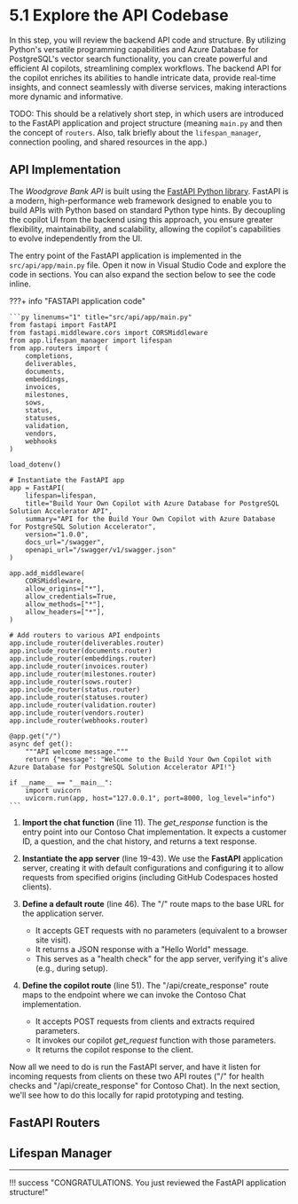# 5.1 Explore the API Codebase

In this step, you will review the backend API code and structure. By utilizing Python's versatile programming capabilities and Azure Database for PostgreSQL's vector search functionality, you can create powerful and efficient AI copilots, streamlining complex workflows. The backend API for the copilot enriches its abilities to handle intricate data, provide real-time insights, and connect seamlessly with diverse services, making interactions more dynamic and informative.

TODO: This should be a relatively short step, in which users are introduced to the FastAPI application and project structure (meaning `main.py` and then the concept of `routers`. Also, talk briefly about the `lifespan_manager`, connection pooling, and shared resources in the app.)

## API Implementation

The _Woodgrove Bank API_ is built using the [FastAPI Python library](https://fastapi.tiangolo.com/). FastAPI is a modern, high-performance web framework designed to enable you to build APIs with Python based on standard Python type hints. By decoupling the copilot UI from the backend using this approach, you ensure greater flexibility, maintainability, and scalability, allowing the copilot's capabilities to evolve independently from the UI.

The entry point of the FastAPI application is implemented in the `src/api/app/main.py` file. Open it now in Visual Studio Code and explore the code in sections. You can also expand the section below to see the code inline.

???+ info "FASTAPI application code"

    ```py linenums="1" title="src/api/app/main.py"
    from fastapi import FastAPI
    from fastapi.middleware.cors import CORSMiddleware
    from app.lifespan_manager import lifespan
    from app.routers import (
        completions,
        deliverables,
        documents,
        embeddings,
        invoices,
        milestones,
        sows,
        status,
        statuses,
        validation,
        vendors,
        webhooks
    )
    
    load_dotenv()
    
    # Instantiate the FastAPI app
    app = FastAPI(
        lifespan=lifespan,
        title="Build Your Own Copilot with Azure Database for PostgreSQL Solution Accelerator API",
        summary="API for the Build Your Own Copilot with Azure Database for PostgreSQL Solution Accelerator",
        version="1.0.0",
        docs_url="/swagger",
        openapi_url="/swagger/v1/swagger.json"
    )
    
    app.add_middleware(
        CORSMiddleware,
        allow_origins=["*"],
        allow_credentials=True,
        allow_methods=["*"],
        allow_headers=["*"],
    )
    
    # Add routers to various API endpoints
    app.include_router(deliverables.router)
    app.include_router(documents.router)
    app.include_router(embeddings.router)
    app.include_router(invoices.router)
    app.include_router(milestones.router)
    app.include_router(sows.router)
    app.include_router(status.router)
    app.include_router(statuses.router)
    app.include_router(validation.router)
    app.include_router(vendors.router)
    app.include_router(webhooks.router)
    
    @app.get("/")
    async def get():
        """API welcome message."""
        return {"message": "Welcome to the Build Your Own Copilot with Azure Database for PostgreSQL Solution Accelerator API!"}
    
    if __name__ == "__main__":
        import uvicorn
        uvicorn.run(app, host="127.0.0.1", port=8000, log_level="info")
    ```

1. **Import the chat function** (line 11). The *get_response* function is the entry point into our Contoso Chat implementation. It expects a customer ID, a question, and the chat history, and returns a text response.

2. **Instantiate the app server** (line 19-43). We use the **FastAPI** application server, creating it with default configurations and configuring it to allow requests from specified origins (including GitHub Codespaces hosted clients).

3. **Define a default route** (line 46). The "/" route maps to the base URL for the application server. 
    - It accepts GET requests with no parameters (equivalent to a browser site visit).
    - It returns a JSON response with a "Hello World" message.
    - This serves as a "health check" for the app server, verifying it's alive (e.g., during setup).

4. **Define the copilot route** (line 51). The "/api/create_response" route maps to the endpoint where we can invoke the Contoso Chat implementation. 
    - It accepts POST requests from clients and extracts required parameters.
    - It invokes our copilot *get_request* function with those parameters.
    - It returns the copilot response to the client.

Now all we need to do is run the FastAPI server, and have it listen for incoming requests from clients on these two API routes ("/" for health checks and "/api/create_response" for Contoso Chat). In the next section, we'll see how to do this locally for rapid prototyping and testing.

## FastAPI Routers

## Lifespan Manager

---

!!! success "CONGRATULATIONS. You just reviewed the FastAPI application structure!"
